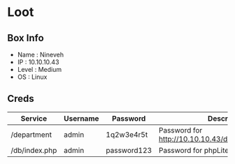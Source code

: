 # Loot

## Box Info
- Name : Nineveh		
- IP : 10.10.10.43
- Level : Medium
-  OS : Linux

## Creds

| Service | Username | Password | Description |
| --- | --- | --- | ---| 
|/department|admin|1q2w3e4r5t|Password for http://10.10.10.43/department/index.php|
|/db/index.php|admin|password123|Password for phpLiteadmin|


